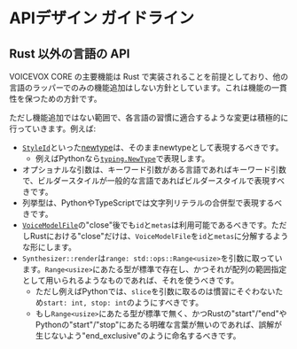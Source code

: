 # APIデザイン ガイドライン

## Rust 以外の言語の API

VOICEVOX CORE の主要機能は Rust で実装されることを前提としており、他の言語のラッパーでのみの機能追加はしない方針としています。これは機能の一貫性を保つための方針です。

ただし機能追加ではない範囲で、各言語の習慣に適合するような変更は積極的に行っていきます。例えば:

* [`StyleId`](https://voicevox.github.io/voicevox_core/apis/rust_api/voicevox_core/struct.StyleId.html)といった[newtype](https://rust-unofficial.github.io/patterns/patterns/behavioural/newtype.html)は、そのままnewtypeとして表現するべきです。
    * 例えばPythonなら[`typing.NewType`](https://docs.python.org/ja/3/library/typing.html#newtype)で表現します。
* オプショナルな引数は、キーワード引数がある言語であればキーワード引数で、ビルダースタイルが一般的な言語であればビルダースタイルで表現すべきです。
* 列挙型は、PythonやTypeScriptでは文字列リテラルの合併型で表現するべきです。
* [`VoiceModelFile`](https://voicevox.github.io/voicevox_core/apis/rust_api/voicevox_core/nonblocking/struct.VoiceModelFile.html)の"close"後でも`id`と`metas`は利用可能であるべきです。ただしRustにおける"close"だけは、`VoiceModelFile`を`id`と`metas`に分解するような形にします。
* `Synthesizer::render`は`range: std::ops::Range<usize>`を引数に取っています。`Range<usize>`にあたる型が標準で存在し、かつそれが配列の範囲指定として用いられるようなものであれば、それを使うべきです。
    * ただし例えばPythonでは、`slice`を引数に取るのは慣習にそぐわないため`start: int, stop: int`のようにすべきです。
    * もし`Range<usize>`にあたる型が標準で無く、かつRustの"start"/"end"やPythonの"start"/"stop"にあたる明確な言葉が無いのであれば、誤解が生じないよう"end_exclusive"のように命名するべきです。
